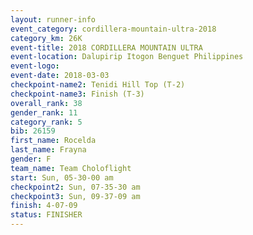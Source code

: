 ```yaml
---
layout: runner-info 
event_category: cordillera-mountain-ultra-2018 
category_km: 26K 
event-title: 2018 CORDILLERA MOUNTAIN ULTRA 
event-location: Dalupirip Itogon Benguet Philippines 
event-logo: 
event-date: 2018-03-03 
checkpoint-name2: Tenidi Hill Top (T-2) 
checkpoint-name3: Finish (T-3) 
overall_rank: 38
gender_rank: 11
category_rank: 5
bib: 26159
first_name: Rocelda
last_name: Frayna
gender: F
team_name: Team Choloflight
start: Sun, 05-30-00 am
checkpoint2: Sun, 07-35-30 am
checkpoint3: Sun, 09-37-09 am
finish: 4-07-09
status: FINISHER
---
```

